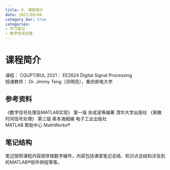 ```yaml
---
title: 0. 课程简介
date: 2021/09/04
category_bar: true
categories: 
- 学习笔记
- 数字信号处理
---
```

# 课程简介
课程： CQUPT/BUL 2021： EE2624 Digital Signal Processing  
授课教师： Dr. Jimmy Teng（邓明亮），重庆邮电大学  
## 参考资料  
《数字信号处理及MATLAB实现》 第一版 余成波等编著 清华大学出版社
《离散时间信号处理》 第三版 奥本海姆编 电子工业出版社  
MATLAB 帮助中心 MathWorks®

## 笔记结构  
笔记按照课程内容顺序按数字编号，内容包括课堂笔记总结、知识点总结和涉及到的MATLAB®软件例程等等。  